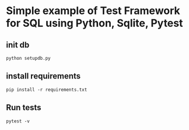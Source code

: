 # Simple example of Test Framework for SQL using Python, Sqlite, Pytest
## init db
```
python setupdb.py
```
## install requirements
```
pip install -r requirements.txt 
```
## Run tests
```
pytest -v 
```
